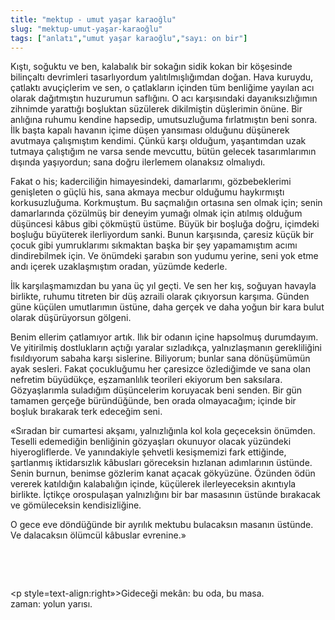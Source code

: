 ```yaml
---
title: "mektup - umut yaşar karaoğlu"
slug: "mektup-umut-yaşar-karaoğlu"
tags: ["anlatı","umut yaşar karaoğlu","sayı: on bir"]
---
```


Kıştı, soğuktu ve ben, kalabalık bir sokağın sidik kokan bir köşesinde
bilinçaltı devrimleri tasarlıyordum yalıtılmışlığımdan doğan. Hava
kuruydu, çatlaktı avuçiçlerim ve sen, o çatlakların içinden tüm
benliğime yayılan acı olarak dağıtmıştın huzurumun saflığını. O acı
karşısındaki dayanıksızlığımın zihnimde yarattığı boşluktan süzülerek
dikilmiştin düşlerimin önüne. Bir anlığına ruhumu kendine hapsedip,
umutsuzluğuma fırlatmıştın beni sonra. İlk başta kapalı havanın içime
düşen yansıması olduğunu düşünerek avutmaya çalışmıştım kendimi. Çünkü
karşı olduğum, yaşantımdan uzak tutmaya çalıştığım ne varsa sende
mevcuttu, bütün gelecek tasarımlarımın dışında yaşıyordun; sana doğru
ilerlemem olanaksız olmalıydı.

Fakat o his; kaderciliğin himayesindeki, damarlarımı, gözbebeklerimi
genişleten o güçlü his, sana akmaya mecbur olduğumu haykırmıştı
korkusuzluğuma. Korkmuştum. Bu saçmalığın ortasına sen olmak için; senin
damarlarında çözülmüş bir deneyim yumağı olmak için atılmış olduğum
düşüncesi kâbus gibi çökmüştü üstüme. Büyük bir boşluğa doğru, içimdeki
boşluğu büyüterek ilerliyordum sanki. Bunun karşısında, çaresiz küçük
bir çocuk gibi yumruklarımı sıkmaktan başka bir şey yapamamıştım acımı
dindirebilmek için. Ve önümdeki şarabın son yudumu yerine, seni yok etme
andı içerek uzaklaşmıştım oradan, yüzümde kederle.

İlk karşılaşmamızdan bu yana üç yıl geçti. Ve sen her kış, soğuyan
havayla birlikte, ruhumu titreten bir düş azraili olarak çıkıyorsun
karşıma. Günden güne küçülen umutlarımın üstüne, daha gerçek ve daha
yoğun bir kara bulut olarak düşürüyorsun gölgeni.

Benim ellerim çatlamıyor artık. Ilık bir odanın içine hapsolmuş
durumdayım. Ve yitirilmiş dostlukların açtığı yaralar sızladıkça,
yalnızlaşmanın gerekliliğini fısıldıyorum sabaha karşı sislerine.
Biliyorum; bunlar sana dönüşümümün ayak sesleri. Fakat çocukluğumu her
çaresizce özlediğimde ve sana olan nefretim büyüdükçe, eşzamanlılık
teorileri ekiyorum ben saksılara. Gözyaşlarımla suladığım düşüncelerim
koruyacak beni senden. Bir gün tamamen gerçeğe büründüğünde, ben orada
olmayacağım; içinde bir boşluk bırakarak terk edeceğim seni.

«Sıradan bir cumartesi akşamı, yalnızlığınla kol kola geçeceksin
önümden. Teselli edemediğin benliğinin gözyaşları okunuyor olacak
yüzündeki hiyerogliflerde. Ve yanındakiyle şehvetli kesişmemizi fark
ettiğinde, şartlanmış iktidarsızlık kâbusları göreceksin hızlanan
adımlarının üstünde. Senin burnun, benimse gözlerim kanat açacak
gökyüzüne. Özünden ödün vererek katıldığın kalabalığın içinde, küçülerek
ilerleyeceksin akıntıyla birlikte. İçtikçe orospulaşan yalnızlığını bir
bar masasının üstünde bırakacak ve gömüleceksin kendisizliğine.

O gece eve döndüğünde bir ayrılık mektubu bulacaksın masanın üstünde. Ve
dalacaksın ölümcül kâbuslar evrenine.»

 

 

\<p style=text-align:right»\>Gideceği mekân: bu oda, bu masa.\
zaman: yolun yarısı.

